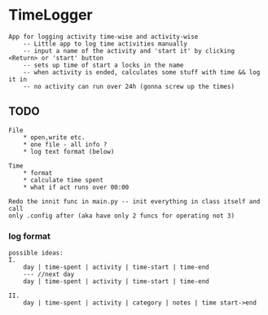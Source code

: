 # TimeLogger
    App for logging activity time-wise and activity-wise
        -- Little app to log time activities manually
        -- input a name of the activity and 'start it' by clicking <Return> or 'start' button
        -- sets up time of start a locks in the name
        -- when activity is ended, calculates some stuff with time && log it in
        -- no activity can run over 24h (gonna screw up the times)

## TODO
    File
        * open,write etc.
        * one file - all info ?
        * log text format (below)

    Time
        * format
        * calculate time spent
        * what if act runs over 00:00
        
    Redo the innit func in main.py -- init everything in class itself and call 
    only .config after (aka have only 2 funcs for operating not 3)

### log format
    possible ideas:
    I.
        day | time-spent | activity | time-start | time-end
        --- //next day
        day | time-spent | activity | time-start | time-end   
        
    II.
        day | time-spent | activity | category | notes | time start->end
